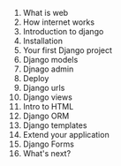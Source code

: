1. What is web
2. How internet works
3. Introduction to django
4. Installation
5. Your first Django project
6. Django models
7. Djnago admin
8. Deploy
9. Django urls
10. Django views
11. Intro to HTML
12. Django ORM
13. Django templates
14. Extend your application
15. Django Forms
16. What's next?
